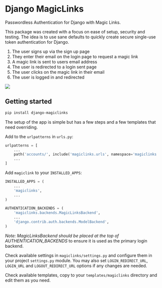 # Django MagicLinks


Passwordless Authentication for Django with Magic Links.

This package was created with a focus on ease of setup, security and testing. The idea is to use sane defaults to quickly create secure single-use token authentication for Django.

1. The user signs up via the sign up page
1. They enter their email on the login page to request a magic link
1. A magic link is sent to users email address
1. The user is redirected to a login sent page
1. The user clicks on the magic link in their email
1. The user is logged in and redirected

![](example.gif)


## Getting started

```bash
pip install django-magiclinks
```

The setup of the app is simple but has a few steps and a few templates that need overriding.

Add to the `urlpatterns` in `urls.py`:
```python
urlpatterns = [
    ...
    path('accounts/', include('magiclinks.urls', namespace='magiclinks')),
    ...
]
```

Add `magiclink` to your `INSTALLED_APPS`:
```python
INSTALLED_APPS = (
    ...
    'magiclinks',
    ...
)
```

```python
AUTHENTICATION_BACKENDS = (
    'magiclinks.backends.MagicLinksBackend',
    ...
    'django.contrib.auth.backends.ModelBackend',
)
```
*Note: MagicLinksBackend should be placed at the top of AUTHENTICATION_BACKENDS* to ensure it is used as the primary login backend.


Check available settings in `magiclinks/settings.py` and configure them in your project `settings.py` module.
You may also set `LOGIN_REDIRECT_URL`, `LOGIN_URL` and `LOGOUT_REDIRECT_URL` options if any changes are needed.

Check available templates, copy to your `templates/magiclinks` directory and edit them as you need.
